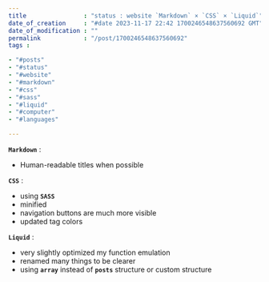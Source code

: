 ```yaml
---
title                : "status : website `Markdown` × `CSS` × `Liquid`"
date_of_creation     : "#date 2023-11-17 22:42 1700246548637560692 GMT"
date_of_modification : ""
permalink            : "/post/1700246548637560692"
tags :

- "#posts"
- "#status"
- "#website"
- "#markdown"
- "#css"
- "#sass"
- "#liquid"
- "#computer"
- "#languages"

---
```


__`Markdown`__ :
- Human-readable titles when possible

__`CSS`__ :
- using __`SASS`__
- minified
- navigation buttons are much more visible
- updated tag colors

__`Liquid`__ :
- very slightly optimized my function emulation
- renamed many things to be clearer
- using __`array`__ instead of __`posts`__ structure or custom structure
